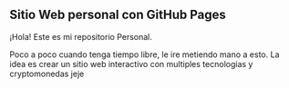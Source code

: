 ## Sitio Web personal con GitHub Pages 

<p>¡Hola! Este es mi repositorio Personal.</p>
<p>Poco a poco cuando tenga tiempo libre, le ire metiendo mano a esto. La idea es crear un sitio web interactivo con multiples tecnologias y cryptomonedas jeje</p>
